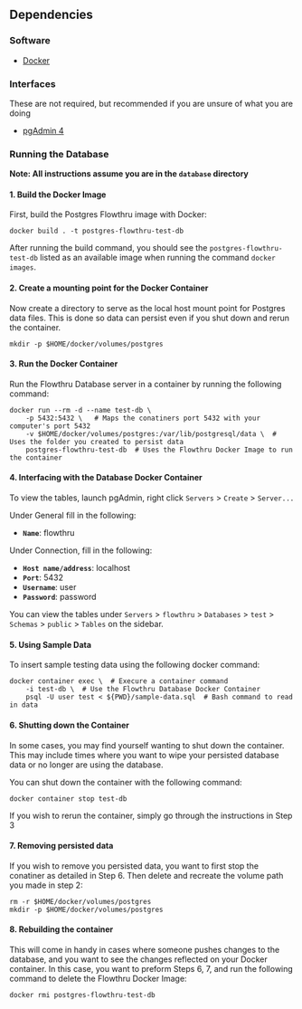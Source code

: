 ## Dependencies
### Software
- [Docker](https://docs.docker.com/)
### Interfaces
These are not required, but recommended if you are unsure of what you are doing
- [pgAdmin 4](https://www.pgadmin.org/)

### Running the Database
**Note: All instructions assume you are in the `database` directory**

#### 1. Build the Docker Image
First, build the Postgres Flowthru image with Docker:  

```
docker build . -t postgres-flowthru-test-db
```

After running the build command, you should see the `postgres-flowthru-test-db` listed as an available image when running the command `docker images`.

#### 2. Create a mounting point for the Docker Container

Now create a directory to serve as the local host mount point for Postgres data files. This is done so data can persist even if you shut down and rerun the container.  

```
mkdir -p $HOME/docker/volumes/postgres
```

#### 3. Run the Docker Container

Run the Flowthru Database server in a container by running the following command:

```
docker run --rm -d --name test-db \
    -p 5432:5432 \   # Maps the conatiners port 5432 with your computer's port 5432
    -v $HOME/docker/volumes/postgres:/var/lib/postgresql/data \  # Uses the folder you created to persist data
    postgres-flowthru-test-db  # Uses the Flowthru Docker Image to run the container
```

#### 4. Interfacing with the Database Docker Container

To view the tables, launch pgAdmin, right click `Servers` > `Create` > `Server...`

Under General fill in the following:
* **`Name`**: flowthru

Under Connection, fill in the following:
* **`Host name/address`**: localhost
* **`Port`**: 5432
* **`Username`**: user
* **`Password`**: password

You can view the tables under `Servers` > `flowthru` > `Databases` > `test` > `Schemas` > `public` > `Tables` on the sidebar.  

#### 5. Using Sample Data
To insert sample testing data using the following docker command:

```
docker container exec \  # Execure a container command
    -i test-db \  # Use the Flowthru Database Docker Container
    psql -U user test < ${PWD}/sample-data.sql  # Bash command to read in data
```

#### 6. Shutting down the Container
In some cases, you may find yourself wanting to shut down the container. This may include times where you want to wipe your persisted database data or no longer are using the database.  

You can shut down the container with the following command:

```
docker container stop test-db
```

If you wish to rerun the container, simply go through the instructions in Step 3

#### 7. Removing persisted data

If you wish to remove you persisted data, you want to first stop the conatiner as detailed in Step 6. Then delete and recreate the volume path you made in step 2:

```
rm -r $HOME/docker/volumes/postgres
mkdir -p $HOME/docker/volumes/postgres
```

#### 8. Rebuilding the container

This will come in handy in cases where someone pushes changes to the database, and you want to see the changes reflected on your Docker container. In this case, you want to preform Steps 6, 7, and run the following command to delete the Flowthru Docker Image:

```
docker rmi postgres-flowthru-test-db
```

